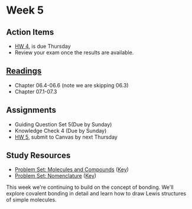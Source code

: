 # Week 5




## Action Items
* [HW 4](https://genchem.science.psu.edu/homework-4-houck), is due Thursday
* Review your exam once the results are available.  

## [Readings](https://genchem.science.psu.edu)
* Chapter 06.4-06.6  (note we are skipping 06.3)
* Chapter 07.1-07.3

## Assignments
- Guiding Question Set 5(Due by Sunday)
- Knowledge Check 4 (Due by Sunday)
- [HW 5](https://genchem.science.psu.edu/homework-5-wc), submit to Canvas by next Thursday

## Study Resources
* [Problem Set: Molecules and Compounds](https://media.ed.science.psu.edu/sites/media/ed/files/documents/problem_set_ch_5_6.pdf) ([Key](https://media.ed.science.psu.edu/sites/media/ed/files/documents/problemset7_ch_5_6_key.pdf))
* [Problem Set: Nomenclature](https://media.ed.science.psu.edu/sites/media/ed/files/documents/nomenclature_jdh.pdf) ([Key](https://media.ed.science.psu.edu/sites/media/ed/files/documents/problemset8_nomenclature_key.pdf))


This week we're continuing to build on the concept of bonding.  We'll explore covalent bonding in detail and learn how to draw Lewis structures of simple molecules.

